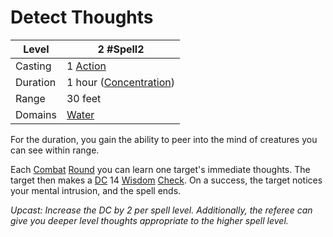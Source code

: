 # Detect Thoughts

| Level    | 2 #Spell2                                           |
| -------- | --------------------------------------------------- |
| Casting  | 1 [Action](../../../../Game%20Procedures/Action.md) |
| Duration | 1 hour ([Concentration](../../../Concentration.md)) |
| Range    | 30 feet                                             |
| Domains  | [Water](../../../Spell%20Domains/Water.md)          |

For the duration, you gain the ability to peer into the mind of creatures you can see within range. 

Each [Combat](../../../../Game%20Procedures/Combat.md) [Round](../../../../Game%20Procedures/Round.md) you can learn one target's immediate thoughts. The target then makes a [DC](../../../../Game%20Procedures/DC.md) 14 [Wisdom](../../../../Player%20Characters/Chosen%20Statistics/Wisdom.md) [Check](../../../../Game%20Procedures/Check.md). On a success, the target notices your mental intrusion, and the spell ends.

*Upcast: Increase the DC by 2 per spell level. Additionally, the referee can give you deeper level thoughts appropriate to the higher spell level.*